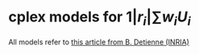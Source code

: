 # cplex models for $1|r_i|\sum w_i U_i$

All models refer to [this article from B. Detienne (INRIA)](https://hal.inria.fr/hal-00880908/)
